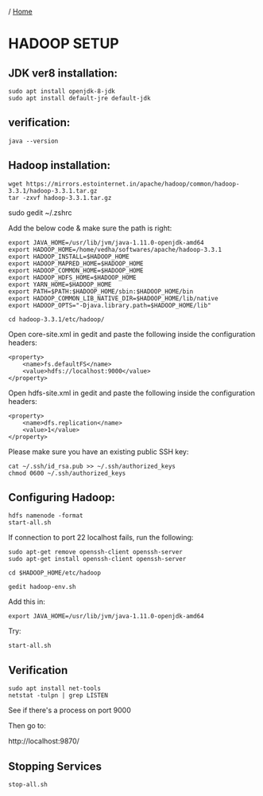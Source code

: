 / [Home](index.md)

# HADOOP SETUP

## JDK ver8 installation:
```
sudo apt install openjdk-8-jdk
sudo apt install default-jre default-jdk
```

## verification:
```
java --version
```

## Hadoop installation:
```
wget https://mirrors.estointernet.in/apache/hadoop/common/hadoop-3.3.1/hadoop-3.3.1.tar.gz
tar -zxvf hadoop-3.3.1.tar.gz
```

sudo gedit ~/.zshrc

Add the below code & make sure the path is right:
```
export JAVA_HOME=/usr/lib/jvm/java-1.11.0-openjdk-amd64
export HADOOP_HOME=/home/vedha/softwares/apache/hadoop-3.3.1
export HADOOP_INSTALL=$HADOOP_HOME
export HADOOP_MAPRED_HOME=$HADOOP_HOME
export HADOOP_COMMON_HOME=$HADOOP_HOME
export HADOOP_HDFS_HOME=$HADOOP_HOME
export YARN_HOME=$HADOOP_HOME
export PATH=$PATH:$HADOOP_HOME/sbin:$HADOOP_HOME/bin
export HADOOP_COMMON_LIB_NATIVE_DIR=$HADOOP_HOME/lib/native
export HADOOP_OPTS="-Djava.library.path=$HADOOP_HOME/lib"
```
```
cd hadoop-3.3.1/etc/hadoop/ 
```

Open core-site.xml in gedit and paste the following inside the configuration headers:
```
<property>
    <name>fs.defaultFS</name>
    <value>hdfs://localhost:9000</value>
</property>
```


Open hdfs-site.xml in gedit and paste the following inside the configuration headers:
```
<property>
    <name>dfs.replication</name>
    <value>1</value>
</property>
```

Please make sure you have an existing public SSH key:
```
cat ~/.ssh/id_rsa.pub >> ~/.ssh/authorized_keys
chmod 0600 ~/.ssh/authorized_keys
```

## Configuring Hadoop:
```
hdfs namenode -format
start-all.sh
```

If connection to port 22 localhost fails, run the following:
```
sudo apt-get remove openssh-client openssh-server
sudo apt-get install openssh-client openssh-server
```
```
cd $HADOOP_HOME/etc/hadoop

gedit hadoop-env.sh 
```

Add this in:
```
export JAVA_HOME=/usr/lib/jvm/java-1.11.0-openjdk-amd64
```

Try:
```
start-all.sh
```

## Verification

```
sudo apt install net-tools
netstat -tulpn | grep LISTEN
```

See if there's a process on port 9000

Then go to:

http://localhost:9870/

## Stopping Services

```
stop-all.sh
```